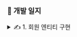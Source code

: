 ### 📝 개발 일지

<details>
<summary>✍️ 1. 회원 엔티티 구현</summary>
<br>

ID, 이메일, 패스워드, 이름, 휴대전화번호 속성을 가진다.

회원가입 시 입력 값에 대한 유효성을 검증하기 위해 커스텀 어노테이션을 만들었다.

ConstraintValidator을 구현한 클래스에서 회원 리포지토리를 주입받기 위해 LocalValidatorFactoryBean을 컨테이너에 등록했다.
</details>
